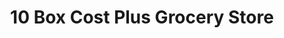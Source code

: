 ---
title: "10 Box Cost Plus Grocery Store"
url: /russellville/10-box-cost-plus-grocery-store/
shop: supermarket
---